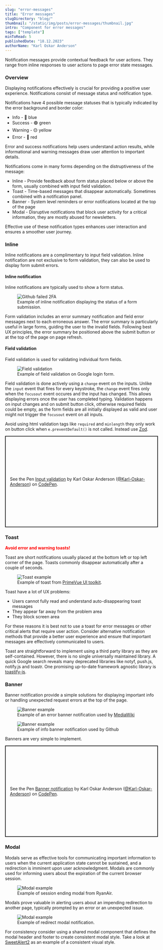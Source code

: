 ```yaml
---
slug: "error-messages"
title: "Error messages"
slugDirectory: "blog/"
thumbnail: "/static/img/posts/error-messages/thumbnail.jpg"
intro: "Component for error messages"
tags: ["template"]
minToRead: 5
publishedDate: "18.12.2023"
authorName: "Karl Oskar Anderson"
---
```


Notification messages provide contextual feedback for user actions. They range from inline responses to user actions to page error state messages.

### Overview

Displaying notifications effectively is crucial for providing a positive user experience. Notifications consist of message status and notification type.

Notifications have 4 possible message statuses that is typically indicated by the error background and border color:

- Info - 🔵 blue
- Success - 🟢 green
- Warning - 🟡 yellow
- Error - 🔴 red

Error and success notifications help users understand action results, while informational and warning messages draw user attention to important details.

Notifications come in many forms depending on the distruptiveness of the message:

- Inline - Provide feedback about form status placed below or above the form, usually combined with input field validation.
- Toast - Time-based messages that disappear automatically. Sometimes combined with a notification panel.
- Banner - System level reminders or error notifications located at the top of the page
- Modal - Disruptive notifications that block user activity for a critical information, they are mostly abused for newsletters.

Effective use of these notification types enhances user interaction and ensures a smoother user journey.

### Inline

Inline notifications are a complimentary to input field validation. Inline notification are not exclusive to form validation, they can also be used to display form submit errors.

#### Inline notification

Inline notifications are typically used to show a form status.

<figure>
    <img src="/static/img/posts/error-messages/github-failed-2fa.png" alt="Github failed 2FA" />
    <figcaption>Example of inline notification displaying the status of a form submission.</figcaption>
</figure>

Form validation includes an error summary notification and field error messages next to each erroneous answer. The error summary is particularly useful in large forms, guiding the user to the invalid fields. Following best UX principles, the error summary be positioned above the submit button or at the top of the page on page refresh.

#### Field validation

Field validation is used for validating individual form fields.

<figure>
    <img src="/static/img/posts/error-messages/field-validation.png" alt="Field validation" />
    <figcaption>Example of field validation on Google login form.</figcaption>
</figure>

Field validation is done actively using a `change` event on the inputs. Unlike the `input` event that fires for every keystroke, the `change` event fires only when the `focusout` event occures and the input has changed. This allows displaying errors once the user has completed typing. Validation happens on input changes and on submit button click, otherwise required fields could be empty, as the form fields are all initially displayed as valid and user might not trigger the `focusout` event on all inputs.

Avoid using html validation tags like `required` and `minlength` they only work on button click when `e.preventDefault()` is not called. Instead use [Zod](https://zod.dev/).

<p class="codepen" data-height="400" data-default-tab="result" data-slug-hash="LYapErW" data-user="Karl-Oskar-Anderson" style="height: 300px; box-sizing: border-box; display: flex; align-items: center; justify-content: center; border: 2px solid; margin: 1em 0; padding: 1em;">
  <span>See the Pen <a href="https://codepen.io/Karl-Oskar-Anderson/pen/LYapErW">
  Input validation</a> by Karl Oskar Anderson (<a href="https://codepen.io/Karl-Oskar-Anderson">@Karl-Oskar-Anderson</a>)
  on <a href="https://codepen.io">CodePen</a>.</span>
</p>
<script async src="https://cpwebassets.codepen.io/assets/embed/ei.js"></script>

### Toast

<strong style="color: red">Avoid error and warning toasts!</strong>

Toast are short notifications usually placed at the bottom left or top left corner of the page. Toasts commonly disappear automatically after a couple of seconds.

<figure>
    <img src="/static/img/posts/error-messages/toast-primevue.png" alt="Toast example" />
    <figcaption>Example of toast from <a href="https://primevue.org/toast/">PrimeVue UI toolkit</a>.</figcaption>
</figure>

Toast have a lot of UX problems:

- Users cannot fully read and understand auto-disappearing toast messages
- They appear far away from the problem area
- They block screen area

For these reasons it is best not to use a toast for error messages or other critical alerts that require user action. Consider alternative notification methods that provide a better user experience and ensure that important messages are effectively communicated to users.

Toast are straightforward to implement using a third party library as they are self-contained. However, there is no single universally maintained library. A quick Google search reveals many deprecated libraries like notyf, push.js, notify.js and toastr. One promising up-to-date framework agnostic library is [toastify-js](https://github.com/apvarun/toastify-js).

### Banner

Banner notification provide a simple solutions for displaying important info or handling unexpected request errors at the top of the page.

<figure>
    <img src="/static/img/posts/error-messages/Internal_error__Wildfrost_Wiki.png" alt="Banner example" />
    <figcaption>Example of an error banner notification used by <a href="https://wildfrostwiki.com/index.php?search=Shroom+Muncher">MediaWiki</a></figcaption>
</figure>

<figure>
    <img src="/static/img/posts/error-messages/banner-stackblitz.png" alt="Banner example" />
    <figcaption>Example of info banner notification used by Github</figcaption>
</figure>

Banners are very simple to implement.

<p class="codepen" data-height="300" data-default-tab="css,result" data-slug-hash="jOJbqjV" data-editable="true" data-user="Karl-Oskar-Anderson" style="height: 300px; box-sizing: border-box; display: flex; align-items: center; justify-content: center; border: 2px solid; margin: 1em 0; padding: 1em;">
  <span>See the Pen <a href="https://codepen.io/Karl-Oskar-Anderson/pen/jOJbqjV">
  Banner notification</a> by Karl Oskar Anderson (<a href="https://codepen.io/Karl-Oskar-Anderson">@Karl-Oskar-Anderson</a>)
  on <a href="https://codepen.io">CodePen</a>.</span>
</p>
<script async src="https://cpwebassets.codepen.io/assets/embed/ei.js"></script>

### Modal

Modals serve as effective tools for communicating important information to users when the current application state cannot be sustained, and a redirection is imminent upon user acknowledgment. Modals are commonly used for informing users about the expiration of the current browser session.

<figure>
    <img src="/static/img/posts/error-messages/modal.png" alt="Modal example" />
    <figcaption>Example of session ending modal from RyanAir.</figcaption>
</figure>

Modals prove valuable in alerting users about an impending redirection to another page, typically prompted by an error or an unexpected issue.

<figure>
    <img src="/static/img/posts/error-messages/modal2.png" alt="Modal example" />
    <figcaption>Example of redirect modal notification.</figcaption>
</figure>

For consistency consider using a shared modal component that defines the modal header and footer to create consistent modal style. Take a look at [SweetAlert2](https://sweetalert2.github.io/) as an example of a consistent visual style.

